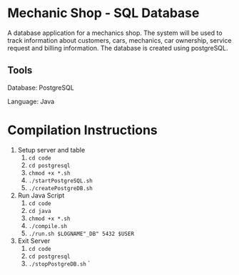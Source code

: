 # Mechanic Shop - SQL Database
A database application for a mechanics shop. The system will be used to track information about customers, cars, mechanics, car ownership, service request and billing information. The database is created using postgreSQL.

## Tools

Database: PostgreSQL

Language: Java


# Compilation Instructions

1. Setup server and table
    1. `cd code`
    2. `cd postgresql`
    3. `chmod +x *.sh`
    4. `./startPostgreSQL.sh`
    5. `./createPostgreDB.sh`
2. Run Java Script
    1. `cd code`
    2. `cd java`
    3. `chmod +x *.sh`
    4. `./compile.sh`
    5. `./run.sh $LOGNAME"_DB" 5432 $USER`
3. Exit Server
    1. `cd code`
    2. `cd postgresql`
    3. `./stopPostgreDB.sh`
`